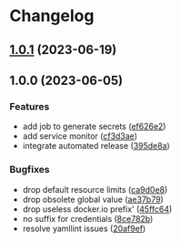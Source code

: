 # Changelog

## [1.0.1](https://github.com/kustomhippie/postgres/compare/v1.0.0...v1.0.1) (2023-06-19)

## 1.0.0 (2023-06-05)


### Features

* add job to generate secrets ([ef626e2](https://github.com/kustomhippie/postgres/commit/ef626e2f3fce786b52b1a8065cc125ee60e95015))
* add service monitor ([cf3d3ae](https://github.com/kustomhippie/postgres/commit/cf3d3ae7808223a3b43fa3f46a19867d83f63028))
* integrate automated release ([395de8a](https://github.com/kustomhippie/postgres/commit/395de8ab45f4c06459acc434926a43528658285e))


### Bugfixes

* drop default resource limits ([ca9d0e8](https://github.com/kustomhippie/postgres/commit/ca9d0e81d903529de4b7a61466509abdf348a4b9))
* drop obsolete global value ([ae37b79](https://github.com/kustomhippie/postgres/commit/ae37b79a49f6c2afbcf4f7a1b86947a51ffc88db))
* drop useless docker.io prefix' ([45ffc64](https://github.com/kustomhippie/postgres/commit/45ffc647eb23320a097133f74a60e781d53d67d7))
* no suffix for credentials ([8ce782b](https://github.com/kustomhippie/postgres/commit/8ce782b3fe7a7d52a9a3a1a71f78d3857dfa5d97))
* resolve yamllint issues ([20af9ef](https://github.com/kustomhippie/postgres/commit/20af9ef8f9d645a6440f7a6da7697e6841b8f11c))
